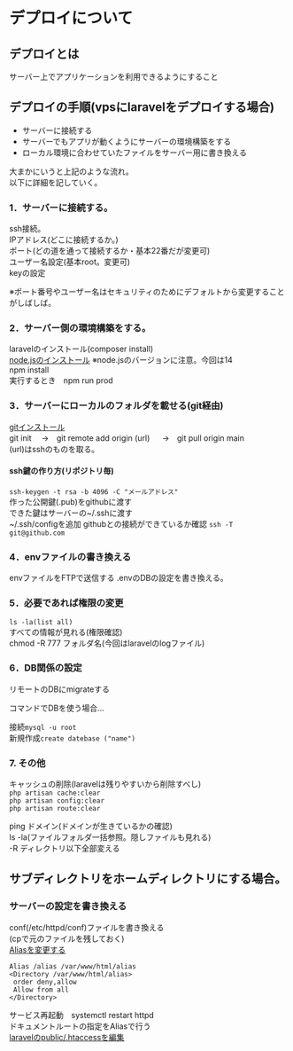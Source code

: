 # デプロイについて

## デプロイとは
サーバー上でアプリケーションを利用できるようにすること

## デプロイの手順(vpsにlaravelをデプロイする場合)

* サーバーに接続する
* サーバーでもアプリが動くようにサーバーの環境構築をする
* ローカル環境に合わせていたファイルをサーバー用に書き換える

大まかにいうと上記のような流れ。  
以下に詳細を記していく。  

### 1．サーバーに接続する。
ssh接続。  
IPアドレス(どこに接続するか。)  
ポート(どの道を通って接続するか・基本22番だが変更可)   
ユーザー名設定(基本root。変更可)  
keyの設定  

※ポート番号やユーザー名はセキュリティのためにデフォルトから変更することがしばしば。

### 2．サーバー側の環境構築をする。   
 laravelのインストール(composer install)  
 [node.jsのインストール](https://qiita.com/daskepon/items/16a77868d38f8e585840)
 ※node.jsのバージョンに注意。今回は14  
 npm install  
 実行するとき　npm run prod  

### 3．サーバーにローカルのフォルダを載せる(git経由)  
 [gitインストール](https://qiita.com/tomy0610/items/66e292f80aa1adc1161d)  
 git init　  →　git remote add origin (url) 　 →　git pull origin main  
(url)はsshのものを取る。

#### ssh鍵の作り方(リポジトリ毎)  
```ssh-keygen -t rsa -b 4096 -C "メールアドレス"```  
作った公開鍵(.pub)をgithubに渡す  
できた鍵はサーバーの~/.sshに渡す  
~/.ssh/configを追加
githubとの接続ができているか確認
```ssh -T git@github.com```

 
### 4．envファイルの書き換える  
envファイルをFTPで送信する
.envのDBの設定を書き換える。

### 5．必要であれば権限の変更  
`ls -la(list all)`  
すべての情報が見れる(権限確認)  
 chmod -R 777 フォルダ名(今回はlaravelのlogファイル)
 
### 6．DB関係の設定
 
リモートのDBにmigrateする  
  
コマンドでDBを使う場合…

接続```mysql -u root```  
新規作成```create datebase ("name")```

### 7. その他

キャッシュの削除(laravelは残りやすいから削除すべし)  
```php artisan cache:clear```  
```php artisan config:clear```  
```php artisan route:clear```

ping ドメイン(ドメインが生きているかの確認)  
ls -la(ファイルフォルダ一括参照。隠しファイルも見れる)  
-R ディレクトリ以下全部変える

## サブディレクトリをホームディレクトリにする場合。

### サーバーの設定を書き換える

 conf(/etc/httpd/conf)ファイルを書き換える  
 (cpで元のファイルを残しておく)  
 [Aliasを変更する](http://blog.ko-atrandom.com/?p=434)  
 ```
 Alias /alias /var/www/html/alias  
<Directory /var/www/html/alias>  
  order deny,allow  
  Allow from all  
</Directory>  
 ```
 サービス再起動　systemctl restart httpd  
 ドキュメントルートの指定をAliasで行う  
 [laravelのpublic/.htaccessを編集](https://qiita.com/darum/items/de9cd49acb341fe0e402)

